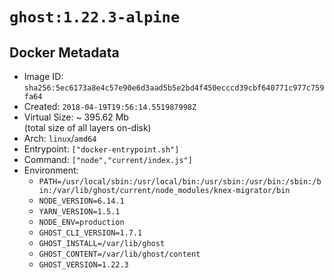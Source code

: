 # `ghost:1.22.3-alpine`

## Docker Metadata

- Image ID: `sha256:5ec6173a8e4c57e90e6d3aad5b5e2bd4f450ecccd39cbf640771c977c759fa64`
- Created: `2018-04-19T19:56:14.551987998Z`
- Virtual Size: ~ 395.62 Mb  
  (total size of all layers on-disk)
- Arch: `linux`/`amd64`
- Entrypoint: `["docker-entrypoint.sh"]`
- Command: `["node","current/index.js"]`
- Environment:
  - `PATH=/usr/local/sbin:/usr/local/bin:/usr/sbin:/usr/bin:/sbin:/bin:/var/lib/ghost/current/node_modules/knex-migrator/bin`
  - `NODE_VERSION=6.14.1`
  - `YARN_VERSION=1.5.1`
  - `NODE_ENV=production`
  - `GHOST_CLI_VERSION=1.7.1`
  - `GHOST_INSTALL=/var/lib/ghost`
  - `GHOST_CONTENT=/var/lib/ghost/content`
  - `GHOST_VERSION=1.22.3`
